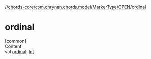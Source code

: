 //[chords-core](../../../../index.md)/[com.chrynan.chords.model](../../index.md)/[MarkerType](../index.md)/[OPEN](index.md)/[ordinal](ordinal.md)



# ordinal  
[common]  
Content  
val [ordinal](ordinal.md): [Int](https://kotlinlang.org/api/latest/jvm/stdlib/kotlin/-int/index.html)  



